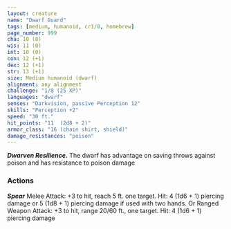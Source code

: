 ```yaml
---
layout: creature
name: "Dwarf Guard"
tags: [medium, humanoid, cr1/8, homebrew]
page_number: 999
cha: 10 (0)
wis: 11 (0)
int: 10 (0)
con: 12 (+1)
dex: 12 (+1)
str: 13 (+1)
size: Medium humanoid (dwarf)
alignment: any alignment
challenge: "1/8 (25 XP)"
languages: "dwarf"
senses: "Darkvision, passive Perception 12"
skills: "Perception +2"
speed: "30 ft."
hit_points: "11  (2d8 + 2)"
armor_class: "16 (chain shirt, shield)"
damage_resistances: "poison"
---
```


***Dwarven Resilience.*** The dwarf has advantage on saving throws against poison and has resistance to poison damage

### Actions

***Spear*** Melee Attack: +3 to hit, reach 5 ft. one target. Hit: 4 (1d6 + 1) piercing damage or 5 (1d8 + 1) piercing damage if used with two hands. Or Ranged Weapon Attack: +3 to hit, range 20/60 ft., one target. Hit: 4 (1d6 + 1) piercing damage
